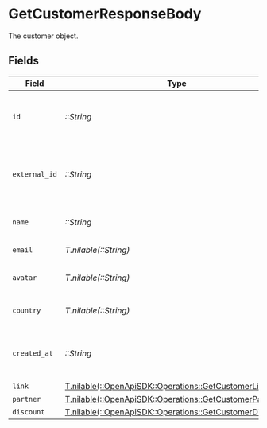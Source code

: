 # GetCustomerResponseBody

The customer object.


## Fields

| Field                                                                                                      | Type                                                                                                       | Required                                                                                                   | Description                                                                                                |
| ---------------------------------------------------------------------------------------------------------- | ---------------------------------------------------------------------------------------------------------- | ---------------------------------------------------------------------------------------------------------- | ---------------------------------------------------------------------------------------------------------- |
| `id`                                                                                                       | *::String*                                                                                                 | :heavy_check_mark:                                                                                         | The unique identifier of the customer in Dub.                                                              |
| `external_id`                                                                                              | *::String*                                                                                                 | :heavy_check_mark:                                                                                         | Unique identifier for the customer in the client's app.                                                    |
| `name`                                                                                                     | *::String*                                                                                                 | :heavy_check_mark:                                                                                         | Name of the customer.                                                                                      |
| `email`                                                                                                    | *T.nilable(::String)*                                                                                      | :heavy_minus_sign:                                                                                         | Email of the customer.                                                                                     |
| `avatar`                                                                                                   | *T.nilable(::String)*                                                                                      | :heavy_minus_sign:                                                                                         | Avatar URL of the customer.                                                                                |
| `country`                                                                                                  | *T.nilable(::String)*                                                                                      | :heavy_minus_sign:                                                                                         | Country of the customer.                                                                                   |
| `created_at`                                                                                               | *::String*                                                                                                 | :heavy_check_mark:                                                                                         | The date the customer was created.                                                                         |
| `link`                                                                                                     | [T.nilable(::OpenApiSDK::Operations::GetCustomerLink)](../../models/operations/getcustomerlink.md)         | :heavy_minus_sign:                                                                                         | N/A                                                                                                        |
| `partner`                                                                                                  | [T.nilable(::OpenApiSDK::Operations::GetCustomerPartner)](../../models/operations/getcustomerpartner.md)   | :heavy_minus_sign:                                                                                         | N/A                                                                                                        |
| `discount`                                                                                                 | [T.nilable(::OpenApiSDK::Operations::GetCustomerDiscount)](../../models/operations/getcustomerdiscount.md) | :heavy_minus_sign:                                                                                         | N/A                                                                                                        |
